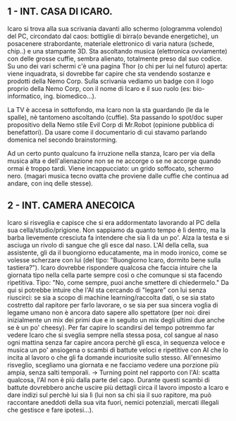 1 - INT. CASA DI ICARO.
-------------
Icaro si trova alla sua scrivania davanti allo schermo (ologramma volendo) del PC, circondato dal caos: bottiglie di birra(o bevande energetiche), un posacenere strabordante, materiale elettronico di varia natura (schede, chip..) e una stampante 3D. Sta ascoltando musica (elettronica ovviamente) con delle grosse cuffie, sembra alienato, totalmente preso dal suo codice. Su uno dei vari schermi c'è una pagina Thor (o chi per lui nel futuro) aperta: viene inquadrata, si dovrebbe far capire che sta vendendo sostanze e prodotti della Nemo Corp. Sulla scrivania vediamo un badge con il logo proprio della Nemo Corp, con il nome di Icaro e il suo ruolo (es: bio-informatico, ing. biomedico...).

La TV è accesa in sottofondo, ma Icaro non la sta guardando (le da le spalle), nè tantomeno ascoltando (cuffie).
Sta passando lo spot/doc super propositivo della Nemo stile Evil Corp di Mr.Robot (opinione pubblica di benefattori). Da usare come il documentario di cui stavamo parlando domenica nel secondo brainstorming.

Ad un certo punto qualcuno fa irruzione nella stanza, Icaro per via della musica alta e dell'alienazione non se ne accorge o se ne accorge quando ormai è troppo tardi. Viene incappucciato: un grido soffocato, schermo nero. (magari musica tecno ovatta che proviene dalle cuffie che continua ad andare, con inq delle stesse).

2 - INT. CAMERA ANECOICA
---------------
Icaro si risveglia e capisce che si era addormentato lavorando al PC della sua cella/studio/prigione. Non sappiamo da quanto tempo è lì dentro, ma la barba lievemente cresciuta fa intendere che sia lì da un po'. Alza la testa e si asciuga un rivolo di sangue che gli esce dal naso.
L'AI della cella, sua assistente, gli da il buongiorno educatamente, ma in modo ironico, come se volesse scherzare con lui (del tipo: "Buongiorno Icaro, dormito bene sulla tastiera?"). Icaro dovrebbe rispondere qualcosa che faccia intuire che la giornata tipo nella cella parte sempre così o che comunque si sta facendo ripetitiva. Tipo: "No, come sempre, puoi anche smettere di chiedermelo." Da qui si potrebbe intuire che l'AI sta cercando di "legare" con lui senza riuscirci: se sia a scopo di machine learning/raccolta dati, o se sia stato costretto dal rapitore per farlo lavorare, o se sia per sua sincera voglia di legame umano non è ancora dato sapere allo spettatore (per noi: direi inizialmente un mix dei primi due e in seguito un mix degli ultimi due anche se è un po' cheesy).
Per far capire lo scandirsi del tempo potremmo far vedere Icaro che si sveglia sempre nella stessa posa, col sangue al naso ogni mattina senza far capire ancora perchè gli esca, in sequenza veloce e musica un po' ansiogena o scambi di battute veloci e ripetitive con AI che lo incita al lavoro o che gli fa domande incuriosite sullo stesso. All'ennesimo risveglio, scegliamo una giornata e ne facciamo vedere una porzione più ampia, senza salti temporali.
-> Turning point nel rapporto con l'AI: scatta qualcosa, l'AI non è più dalla parte del capo. Durante questi scambi di battute dovrebbero anche uscire più dettagli circa il lavoro imposto a Icaro e dare indizi sul perchè lui sia lì (lui non sa chi sia il suo rapitore, ma può raccontare aneddoti della sua vita fuori, nemici potenziali, mercati illegali che gestisce e fare ipotesi...). 
